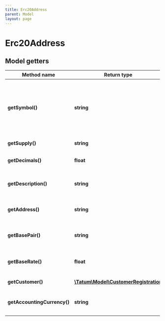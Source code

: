 ```yaml
---
title: Erc20Address
parent: Model
layout: page
---
```


# Erc20Address

## Model getters

Method name | Return type | Description | Notes
------------ | ------------- | ------------- | -------------
**getSymbol()** | **string** | The name of the token; used as an identifier within the Tatum platform and as a currency symbol on the blockchain<br/>The token name that you specify here must be the same as the token name in the <code>symbol</code> parameter of the smart contract that you <a href="https://apidoc.tatum.io/tag/Fungible-Tokens-(ERC-20-or-compatible)#operation/Erc20Deploy" target="_blank">are going to deploy or have already deployed</a> for this token. <br>Example: `MY_TOKEN` |
**getSupply()** | **string** | The supply of the token <br>Example: `1000000.0` |
**getDecimals()** | **float** | The number of decimal places that the token has <br>Example: `8` |
**getDescription()** | **string** | The description of the token; used as a description within the Tatum platform and as a currency name on the blockchain <br>Example: `My Public Token` |
**getAddress()** | **string** | The blockchain address to be assigned to the virtual account as a deposit address <br>Example: `0x687422eEA2cB73B5d3e242bA5456b782919AFc85` |
**getBasePair()** | **string** | The base pair for the virtual currency that represents the token; used to calculate the value of a transaction <br>Example: `EUR` |
**getBaseRate()** | **float** | The exchange rate for the base pair; one unit of the created virtual currency equals 1 unit of <code>basePair</code>*<code>baseRate</code> <br>Example: `1` | [optional] [default to 1]
**getCustomer()** | [**\Tatum\Model\CustomerRegistration**](../CustomerRegistration) |  <br>Example: `null` | [optional]
**getAccountingCurrency()** | **string** | AThe ISO 4217 code of the currency in which all transactions for the created virtual account will be billed <br>Example: `USD` | [optional] [default to 'EUR']

